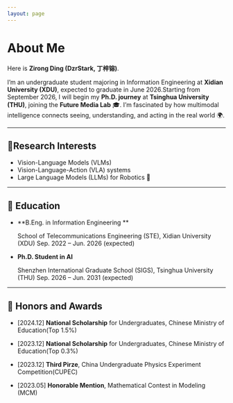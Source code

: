 ```yaml
---
layout: page
---
```


# About Me

Here is **Zirong Ding (DzrStark, 丁梓镕)**.<br>

 I’m an undergraduate student majoring in Information Engineering at **Xidian University (XDU)**, expected to graduate in June 2026.Starting from September 2026, I will begin my **Ph.D. journey** at **Tsinghua University (THU)**, joining the **Future Media Lab** 🎓. I’m fascinated by how multimodal intelligence connects seeing, understanding, and acting in the real world 🌍.

---

## 🔬Research Interests

- Vision-Language Models (VLMs)
- Vision-Language-Action (VLA) systems
- Large Language Models (LLMs) for Robotics 🤖

---

## 📖 Education

- **B.Eng. in Information Engineering **
   
   School of Telecommunications Engineering (STE), Xidian University (XDU)
   Sep. 2022 – Jun. 2026 (expected)
   
- **Ph.D. Student in AI**

   Shenzhen International Graduate School (SIGS), Tsinghua University (THU)
   Sep. 2026 – Jun. 2031 (expected)

---

## 🎉 Honors and Awards

- [2024.12] **National Scholarship** for Undergraduates, Chinese Ministry of Education(Top 1.5%)

- [2023.12] **National Scholarship** for Undergraduates, Chinese Ministry of Education(Top 0.3%)

- [2023.12] **Third Pirze**, China Undergraduate Physics Experiment Competition(CUPEC)

- [2023.05] **Honorable Mention**, Mathematical Contest in Modeling (MCM)

<br>




